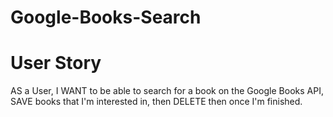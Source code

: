 # Google-Books-Search

# User Story
 AS a User, I WANT to be able to search for a book on the Google Books API, SAVE books that I'm interested in, then DELETE then once I'm finished.
